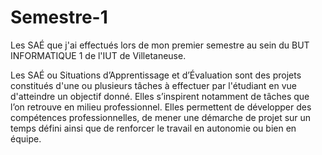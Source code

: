# Semestre-1

Les SAÉ que j'ai effectués lors de mon premier semestre au sein du BUT INFORMATIQUE 1 de l'IUT de Villetaneuse.

Les SAÉ ou Situations d’Apprentissage et d’Évaluation sont des projets constitués d'une ou plusieurs tâches à effectuer par l'étudiant en vue d'atteindre un objectif donné. Elles s’inspirent notamment de tâches que l’on retrouve en milieu professionnel. Elles permettent de développer des compétences professionnelles, de mener une démarche de projet sur un temps défini ainsi que de renforcer le travail en autonomie ou bien en équipe.
